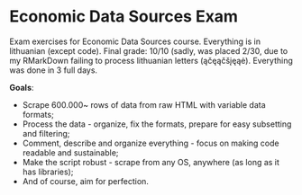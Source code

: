 # Economic Data Sources Exam
Exam exercises for Economic Data Sources course. Everything is in lithuanian (except code). Final grade: 10/10 (sadly, was placed 2/30, due to my RMarkDown failing to process lithuanian letters (ąčęąčšįęąė). Everything was done in 3 full days.

**Goals**:
  * Scrape 600.000~ rows of data from raw HTML with variable data formats;
  * Process the data - organize, fix the formats, prepare for easy subsetting and filtering;
  * Comment, describe and organize everything - focus on making code readable and sustainable;
  * Make the script robust - scrape from any OS, anywhere (as long as it has libraries);
  * And of course, aim for perfection.
  
